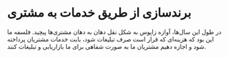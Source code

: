 # برندسازی از طریق خدمات به مشتری

در طول این سال‌ها، آوازه زاپوس به شکل نقل دهان به دهان مشتری‌ها پیچید. فلسفه ما این بود که هزینه‌ای که قرار است صرف تبلیغات شود، بابت خدمات مشتریان پرداخته شود و اجازه دهیم مشتریان ما به صورت شفاهی برای ما بازاریابی و تبلیغات کنند.